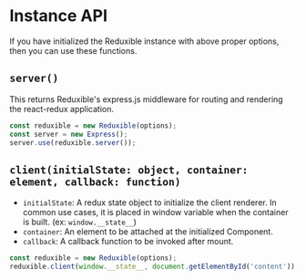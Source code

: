 # Instance API

If you have initialized the Reduxible instance with above proper options, then you can use these functions.

## `server()`

This returns Reduxible's express.js middleware for routing and rendering the react-redux application.

```js
const reduxible = new Reduxible(options);
const server = new Express();
server.use(reduxible.server());
```

## `client(initialState: object, container: element, callback: function)`

* `initialState`: A redux state object to initialize the client renderer. In common use cases, it is placed in window variable when the container is built. (ex: `window.__state__`)
* `container`: An element to be attached at the initialized Component.
* `callback`: A callback function to be invoked after mount.

```js
const reduxible = new Reduxible(options);
reduxible.client(window.__state__, document.getElementById('content'));
```
